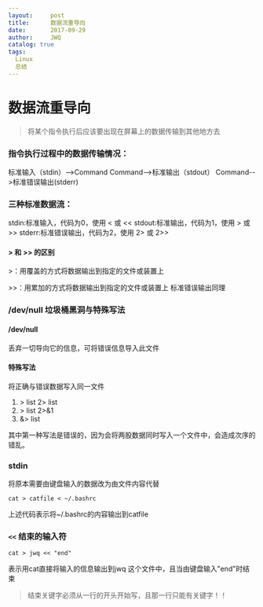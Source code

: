 ```yaml
---
layout:     post
title:      数据流重导向
date:       2017-09-29
author:     JWQ
catalog: true
tags:
  Linux
  总结
---
```


# 数据流重导向

> 将某个指令执行后应该要出现在屏幕上的数据传输到其他地方去

### 指令执行过程中的数据传输情况：

标准输入（stdin）-->Command
Command-->标准输出（stdout）
Command-->标准错误输出(stderr)

### 三种标准数据流：

stdin:标准输入，代码为0，使用 < 或 <<
stdout:标准输出，代码为1，使用 > 或 >>
stderr:标准错误输出，代码为2，使用 2> 或 2>>

#### > 和 >> 的区别
\>：用覆盖的方式将数据输出到指定的文件或装置上

\>\>：用累加的方式将数据输出到指定的文件或装置上
标准错误输出同理
    
### /dev/null 垃圾桶黑洞与特殊写法

#### /dev/null
丢弃一切导向它的信息，可将错误信息导入此文件
    
#### 特殊写法
将正确与错误数据写入同一文件

1. \> list 2> list
2. \> list 2>&1
3. &> list

其中第一种写法是错误的，因为会将两股数据同时写入一个文件中，会造成次序的错乱。

### stdin

将原本需要由键盘输入的数据改为由文件内容代替
    
` cat > catfile < ~/.bashrc `

上述代码表示将~/.bashrc的内容输出到catfile

### `<<` 结束的输入符

`cat > jwq << "end"`

表示用cat直接将输入的信息输出到jwq 这个文件中，且当由键盘输入"end"时结束

> 结束关键字必须从一行的开头开始写，且那一行只能有关键字！！
